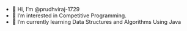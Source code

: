 - 👋 Hi, I’m @prudhviraj-1729
- 👀 I’m interested in Competitive Programming.
- 🌱 I’m currently learning Data Structures and Algorithms Using Java 


<!---
prudhviraj-1729/prudhviraj-1729 is a ✨ special ✨ repository because its `README.md` (this file) appears on your GitHub profile.
You can click the Preview link to take a look at your changes.
--->

